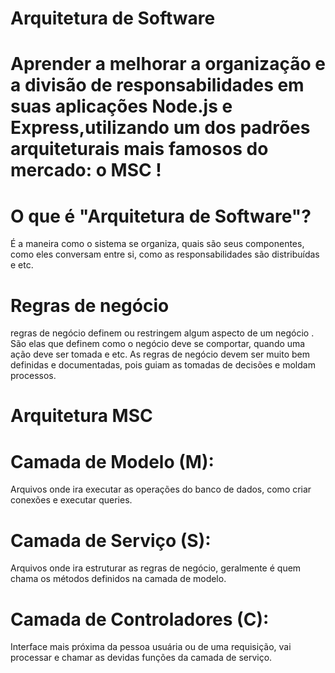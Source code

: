 # Arquitetura de Software
# Aprender a melhorar a organização e a divisão de responsabilidades em suas aplicações Node.js e Express,utilizando um dos padrões arquiteturais mais famosos do mercado: o MSC !

# O que é "Arquitetura de Software"?

É a maneira como o sistema se organiza, quais são seus componentes, como eles conversam entre si, como as responsabilidades são distribuídas e etc.

# Regras de negócio

regras de negócio definem ou restringem algum aspecto de um negócio . São elas que definem como o negócio deve se comportar, quando uma ação deve ser tomada e etc. As regras de negócio devem ser muito bem definidas e documentadas, pois guiam as tomadas de decisões e moldam processos.

# Arquitetura MSC

# Camada de Modelo (M):
 Arquivos onde ira executar as operações do banco de dados, como criar conexões e executar queries.

# Camada de Serviço (S):
Arquivos onde ira estruturar as regras de negócio, geralmente é quem chama os métodos definidos na camada de modelo.

# Camada de Controladores (C):
Interface mais próxima da pessoa usuária ou de uma requisição, vai processar e chamar as devidas funções da camada de serviço.